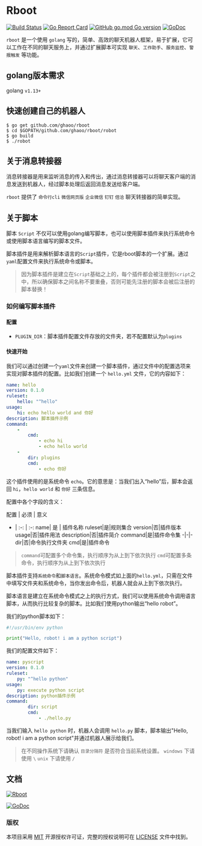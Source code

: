 
# Rboot 

[![Build Status](https://travis-ci.org/ghaoo/rboot.svg?branch=master)](https://travis-ci.org/ghaoo/rboot) [![Go Report Card](https://goreportcard.com/badge/github.com/ghaoo/rboot)](https://goreportcard.com/report/github.com/ghaoo/rboot) [![GitHub go.mod Go version](https://img.shields.io/github/go-mod/go-version/ghaoo/rboot?color=%2B&style=flat-square)](https://golang.org/) [![GoDoc](http://godoc.org/github.com/ghaoo/rboot?status.svg)](http://godoc.org/github.com/ghaoo/rboot)


`rboot` 是一个使用 `golang` 写的，简单、高效的聊天机器人框架，易于扩展，它可以工作在不同的聊天服务上，并通过扩展脚本可实现 `聊天`、`工作助手`、`服务监控`、`警报触发` 等功能。

## golang版本需求

golang `v1.13+`

## 快速创建自己的机器人

```shell script
$ go get github.com/ghaoo/rboot
$ cd $GOPATH/github.com/ghaoo/rboot/robot
$ go build
$ ./robot
```

## 关于消息转接器

消息转接器是用来监听消息的传入和传出，通过消息转接器可以将聊天客户端的消息发送到机器人，经过脚本处理后返回消息发送给客户端。

`rboot` 提供了 `命令行cli` `微信网页版` `企业微信` `钉钉` `倍洽` 聊天转接器的简单实现。

## 关于脚本

脚本 `Script` 不仅可以使用golang编写脚本，也可以使用脚本插件来执行系统命令或使用脚本语言编写的脚本文件。

脚本插件是用来解析脚本语言的`Script`插件，它是rboot脚本的一个扩展。通过`yaml`配置文件来执行系统命令或脚本。

> 因为脚本插件是建立在`Script`基础之上的，每个插件都会被注册到`Script`之中，所以确保脚本之间名称不要重叠，否则可能先注册的脚本会被后注册的脚本替换！

### 如何编写脚本插件

#### 配置

- `PLUGIN_DIR`：脚本插件配置文件存放的文件夹，若不配置默认为`plugins`

#### 快速开始

我们可以通过创建一个`yaml`文件来创建一个脚本插件，通过文件中的配置选项来实现对脚本插件的配置。比如我们创建一个 `hello.yml` 文件，它的内容如下：

```yaml
name: hello
version: 0.1.0
ruleset:
    hello: "^hello"
usage:
    hi: echo hello world and 你好
description: 脚本插件示例
command:
    -
        cmd:
            - echo hi
            - echo hello world
    -
        dir: plugins
        cmd:
            - echo 你好
```

这个插件使用的是系统命令 `echo`。它的意思是：当我们出入“hello”后，脚本会返回 `hi`，`hello world` 和 `你好` 三条信息。

配置中各个字段的含义：

配置 | 必须 |  意义  
- | :-: | :-: 
name| 是 | 插件名称 
ruleset|是|规则集合
version|否|插件版本
usage|否|插件用法
description|否|插件简介
command|是|插件命令集
-|-|-
dir|否|命令执行文件夹
cmd|是|插件命令

> `command`可配置多个命令集，执行顺序为从上到下依次执行
> `cmd`可配置多条命令，执行顺序为从上到下依次执行

脚本插件支持`系统命令`和`脚本语言`。系统命令模式如上面的`hello.yml`，只需在文件中填写文件夹和系统命令，当你发出命令后，机器人就会从上到下依次执行。

脚本语言是建立在系统命令模式之上的执行方式，我们可以使用系统命令调用语言脚本，从而执行比较复杂的脚本。比如我们使用python输出“hello robot”。

我们的python脚本如下：

```python
#!/usr/bin/env python

print("Hello, robot! i am a python script")
```

我们的配置文件如下：

```yaml
name: pyscript
version: 0.1.0
ruleset:
    py: "^hello python"
usage:
    py: execute python script
description: python插件示例
command:
        dir: script
        cmd:
            - ./hello.py
```

当我们输入 `hello python` 时，机器人会调用 `hello.py` 脚本，脚本输出"Hello, robot! i am a python script"并通过机器人展示给我们。

> 在不同操作系统下请确认 `目录分隔符` 是否符合当前系统设置。
> `windows` 下请使用 `\`
> `unix` 下请使用 `/`

## 文档

[![Rboot](https://img.shields.io/badge/%E4%B8%AD%E6%96%87%E6%96%87%E6%A1%A3-rboot1.2.0-green)](https://www.kancloud.cn/ghaoo/rboot/1476883)

[![GoDoc](http://godoc.org/github.com/ghaoo/rboot?status.svg)](http://godoc.org/github.com/ghaoo/rboot)

### 版权

本项目采用 [MIT](https://opensource.org/licenses/MIT) 开源授权许可证，完整的授权说明可在 [LICENSE](LICENSE) 文件中找到。




